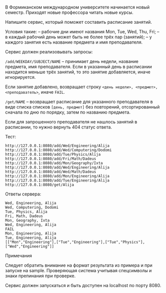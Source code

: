 В Формиканском международном университете начинается новый семестр. 
Приходят новые профессора читать новые курсы. 

Напишите сервис, который поможет составить расписание занятий. 

Условия такие:
– рабочие дни имеют названия Mon, Tue, Wed, Thu, Fri;
– в каждый рабочий день может быть не более трёх пар (занятий);
– у каждого занятия есть название предмета и имя преподавателя.


Сервис должен реализовывать запросы:

`/add/WEEKDAY/SUBJECT/NAME` – принимает день недели, название предмета, имя преподавателя.
Если в указанный день в расписании находится меньше трёх занятий, то это занятие добавляется, иначе игнорируется.

Если занятие добавлено, возвращает строку `<день недели>, <предмет>, <преподаватель>`, иначе `FAIL`.

`/get/NAME` – возвращает расписание для указанного преподавателя в виде списка списков `[день, предмет]` без повторений, 
отсортированный сначала по дню по порядку, затем по названию предмета.

Если для запрошенного преподавателя не нашлось занятий в расписании, то нужно вернуть 404 статус ответа.

Тест:
```http request
http://127.0.0.1:8080/add/Wed/Engineering/Alija
http://127.0.0.1:8080/add/Wed/Computering/Dodomi
http://127.0.0.1:8080/add/Tue/Physics/Alija
http://127.0.0.1:8080/add/Fri/Math/Dadeus
http://127.0.0.1:8080/add/Mon/Geography/Ixta
http://127.0.0.1:8080/add/Wed/Engineering/Alija
http://127.0.0.1:8080/add/Wed/Math/Dadeus
http://127.0.0.1:8080/add/Mon/Engineering/Alija
http://127.0.0.1:8080/add/Tue/Engineering/Alija
http://127.0.0.1:8080/get/Alija
```
Ответы сервера:
```
Wed, Engineering, Alija
Wed, Computering, Dodomi
Tue, Physics, Alija
Fri, Math, Dadeus
Mon, Geography, Ixta
Wed, Engineering, Alija
FAIL
Mon, Engineering, Alija
Tue, Engineering, Alija
[["Mon","Engineering"],["Tue","Engineering"],["Tue","Physics"],["Wed","Engineering"]]
```
Примечания


Следует обратить внимание на формат результата из примера и при запуске на sample.
Проверяющая система учитывая спецсимволы и знаки препинания при проверке.

Сервис должен запускаться и быть доступен на localhost по порту 8080.